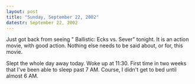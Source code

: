 ```yaml
---
layout: post
title: "Sunday, September 22, 2002"
datestr: September 22, 2002
---
```


Just got back from seeing " Ballistic: Ecks vs. Sever" tonight. It
is an action movie, with good action. Nothing else needs to be said about, or
for, this movie.

Slept the whole day away today. Woke up at 11:30. First time in two weeks that
I've been able to sleep past 7 AM. Course, I didn't get to bed until almost
6 AM.


